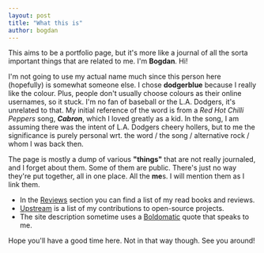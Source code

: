```yaml
---
layout: post
title: "What this is"
author: bogdan
---
```


This aims to be a portfolio page, but it's more like a journal of all the sorta important things that are related to me. I'm **Bogdan**. Hi!

I'm not going to use my actual name much since this person here (hopefully) is somewhat someone else. I chose **dodgerblue** because I really like the colour. Plus, people don't usually choose colours as their online usernames, so it stuck. I'm no fan of baseball or the L.A. Dodgers, it's unrelated to that. My initial reference of the word is from a _Red Hot Chilli Peppers_ song, _**Cabron**_, which I loved greatly as a kid. In the song, I am assuming there was the intent of L.A. Dodgers cheery hollers, but to me the significance is purely personal wrt. the word / the song / alternative rock / whom I was back then.

The page is mostly a dump of various **"things"** that are not really journaled, and I forget about them. Some of them are public. There's just no way they're put together, all in one place. All the **me**s. I will mention them as I link them.
* In the [Reviews](/reviews) section you can find a list of my read books and reviews.
* [Upstream](/upstream) is a list of my contributions to open-source projects.
* The site description sometime uses a [Boldomatic](http://boldomatic.com/) quote that speaks to me.

Hope you'll have a good time here. Not in that way though. See you around!

<!----
TODO:
* there should be a "Listening to" lastfm JS powered subtitle.
* need to create JS to download goodreads / imdb reviews.
---->
